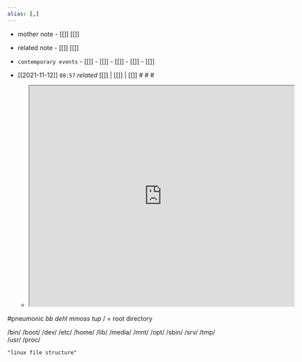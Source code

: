 ```yaml
---
alias: [,]
---
```

- mother note - [[]] [[]]
- related note - [[]] [[]]
- `contemporary events`	- [[]]	- [[]]	- [[]]	- [[]]	- [[]]

- [[2021-11-12]]  `08:57` _related_ [[]] | [[]] | [[]] # # #
	- <iframe src="https://www.geeksforgeeks.org/linux-file-hierarchy-structure/" width="600" height="500" ></iframe>

 #pneumonic _bb dehl mmoss tup_
/ = root directory

/bin/
/boot/
/dev/
/etc/
/home/
/lib/
/media/
/mnt/
/opt/
/sbin/
/srv/
/tmp/
/usr/
/proc/

```query
"linux file structure"
```